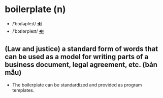 # boilerplate (n)

- /ˈbɔɪləpleɪt/ [🔊](https://www.oxfordlearnersdictionaries.com/media/english/uk_pron/b/boi/boile/boilerplate__gb_2.mp3)
- /ˈbɔɪlərpleɪt/ [🔊](https://www.oxfordlearnersdictionaries.com/media/english/us_pron/b/boi/boile/boilerplate__us_1.mp3)

## (Law and justice) a standard form of words that can be used as a model for writing parts of a business document, legal agreement, etc. (bản mẫu)

- The boilerplate can be standardized and provided as program templates.